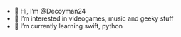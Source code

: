 - 👋 Hi, I’m @Decoyman24
- 👀 I’m interested in videogames, music and geeky stuff
- 🌱 I’m currently learning swift, python

<!---
Decoyman24/Decoyman24 is a ✨ special ✨ repository because its `README.md` (this file) appears on your GitHub profile.
You can click the Preview link to take a look at your changes.
--->
